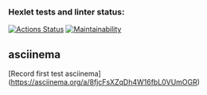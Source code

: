 ### Hexlet tests and linter status:
[![Actions Status](https://github.com/ZorgIT/java-project-61/workflows/hexlet-check/badge.svg)](https://github.com/ZorgIT/java-project-61/actions)
[![Maintainability](https://api.codeclimate.com/v1/badges/fd2a1e010c133e2687ed/maintainability)](https://codeclimate.com/github/ZorgIT/java-project-61/maintainability)

## asciinema
[Record first test asciinema] (https://asciinema.org/a/8fjcFsXZqDh4W16fbL0VUmOGR)
